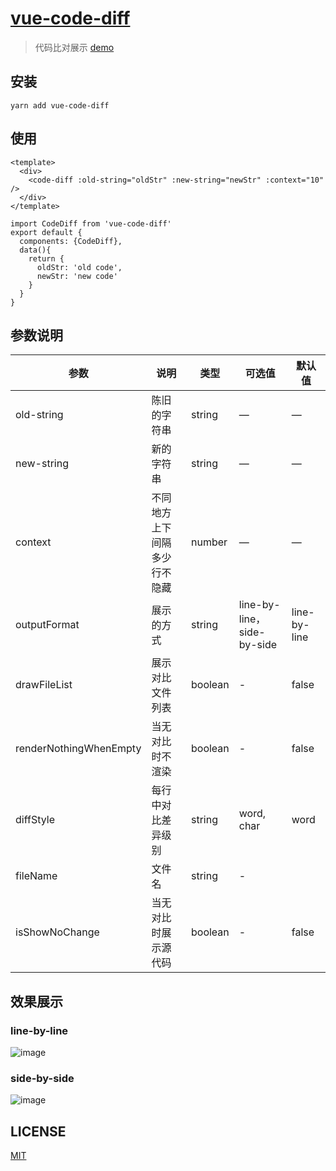 # [vue-code-diff](https://www.npmjs.com/package/vue-code-diff)

> 代码比对展示 [demo](http://diff.xjie.me/)

## 安装
```shell
yarn add vue-code-diff
```

## 使用
```vue
<template>
  <div>
    <code-diff :old-string="oldStr" :new-string="newStr" :context="10" />
  </div>
</template>

import CodeDiff from 'vue-code-diff'
export default {
  components: {CodeDiff},
  data(){
    return {
      oldStr: 'old code',
      newStr: 'new code'
    }
  }
}
```

## 参数说明

| 参数      | 说明    | 类型      | 可选值       | 默认值   |
|---------- |-------- |---------- |-------------  |-------- |
| old-string| 陈旧的字符串| string  |   —    |    —     |
| new-string| 新的字符串| string  |   —    |    —     |
| context| 不同地方上下间隔多少行不隐藏 | number  |   —    |    —     |
| outputFormat| 展示的方式 | string  |   line-by-line，side-by-side    |    line-by-line     |
| drawFileList | 展示对比文件列表 | boolean | - | false |
| renderNothingWhenEmpty | 当无对比时不渲染 | boolean | - | false |
| diffStyle | 每行中对比差异级别 | string | word, char | word |
| fileName | 文件名 | string | - |  |
| isShowNoChange | 当无对比时展示源代码 | boolean | - | false |


## 效果展示

### line-by-line
![image](https://github.com/ddchef/vue-code-diff/blob/master/2018-06-01.png?raw=true)

### side-by-side
![image](https://github.com/ddchef/vue-code-diff/blob/master/2018050615272.png?raw=true)

## LICENSE
[MIT](LICENSE)
